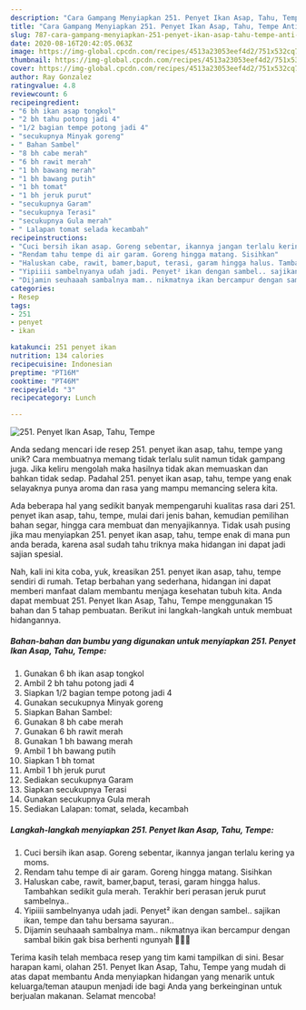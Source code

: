 ```yaml
---
description: "Cara Gampang Menyiapkan 251. Penyet Ikan Asap, Tahu, Tempe Anti Gagal"
title: "Cara Gampang Menyiapkan 251. Penyet Ikan Asap, Tahu, Tempe Anti Gagal"
slug: 787-cara-gampang-menyiapkan-251-penyet-ikan-asap-tahu-tempe-anti-gagal
date: 2020-08-16T20:42:05.063Z
image: https://img-global.cpcdn.com/recipes/4513a23053eef4d2/751x532cq70/251-penyet-ikan-asap-tahu-tempe-foto-resep-utama.jpg
thumbnail: https://img-global.cpcdn.com/recipes/4513a23053eef4d2/751x532cq70/251-penyet-ikan-asap-tahu-tempe-foto-resep-utama.jpg
cover: https://img-global.cpcdn.com/recipes/4513a23053eef4d2/751x532cq70/251-penyet-ikan-asap-tahu-tempe-foto-resep-utama.jpg
author: Ray Gonzalez
ratingvalue: 4.8
reviewcount: 6
recipeingredient:
- "6 bh ikan asap tongkol"
- "2 bh tahu potong jadi 4"
- "1/2 bagian tempe potong jadi 4"
- "secukupnya Minyak goreng"
- " Bahan Sambel"
- "8 bh cabe merah"
- "6 bh rawit merah"
- "1 bh bawang merah"
- "1 bh bawang putih"
- "1 bh tomat"
- "1 bh jeruk purut"
- "secukupnya Garam"
- "secukupnya Terasi"
- "secukupnya Gula merah"
- " Lalapan tomat selada kecambah"
recipeinstructions:
- "Cuci bersih ikan asap. Goreng sebentar, ikannya jangan terlalu kering ya moms."
- "Rendam tahu tempe di air garam. Goreng hingga matang. Sisihkan"
- "Haluskan cabe, rawit, bamer,baput, terasi, garam hingga halus. Tambahkan sedikit gula merah. Terakhir beri perasan jeruk purut sambelnya.."
- "Yipiiii sambelnyanya udah jadi. Penyet² ikan dengan sambel.. sajikan ikan, tempe dan tahu bersama sayuran.."
- "Dijamin seuhaaah sambalnya mam.. nikmatnya ikan bercampur dengan sambal bikin gak bisa berhenti ngunyah 🤣🤣🤣"
categories:
- Resep
tags:
- 251
- penyet
- ikan

katakunci: 251 penyet ikan 
nutrition: 134 calories
recipecuisine: Indonesian
preptime: "PT16M"
cooktime: "PT46M"
recipeyield: "3"
recipecategory: Lunch

---
```



![251. Penyet Ikan Asap, Tahu, Tempe](https://img-global.cpcdn.com/recipes/4513a23053eef4d2/751x532cq70/251-penyet-ikan-asap-tahu-tempe-foto-resep-utama.jpg)

Anda sedang mencari ide resep 251. penyet ikan asap, tahu, tempe yang unik? Cara membuatnya memang tidak terlalu sulit namun tidak gampang juga. Jika keliru mengolah maka hasilnya tidak akan memuaskan dan bahkan tidak sedap. Padahal 251. penyet ikan asap, tahu, tempe yang enak selayaknya punya aroma dan rasa yang mampu memancing selera kita.

Ada beberapa hal yang sedikit banyak mempengaruhi kualitas rasa dari 251. penyet ikan asap, tahu, tempe, mulai dari jenis bahan, kemudian pemilihan bahan segar, hingga cara membuat dan menyajikannya. Tidak usah pusing jika mau menyiapkan 251. penyet ikan asap, tahu, tempe enak di mana pun anda berada, karena asal sudah tahu triknya maka hidangan ini dapat jadi sajian spesial.




Nah, kali ini kita coba, yuk, kreasikan 251. penyet ikan asap, tahu, tempe sendiri di rumah. Tetap berbahan yang sederhana, hidangan ini dapat memberi manfaat dalam membantu menjaga kesehatan tubuh kita. Anda dapat membuat 251. Penyet Ikan Asap, Tahu, Tempe menggunakan 15 bahan dan 5 tahap pembuatan. Berikut ini langkah-langkah untuk membuat hidangannya.

<!--inarticleads1-->

##### Bahan-bahan dan bumbu yang digunakan untuk menyiapkan 251. Penyet Ikan Asap, Tahu, Tempe:

1. Gunakan 6 bh ikan asap tongkol
1. Ambil 2 bh tahu potong jadi 4
1. Siapkan 1/2 bagian tempe potong jadi 4
1. Gunakan secukupnya Minyak goreng
1. Siapkan  Bahan Sambel:
1. Gunakan 8 bh cabe merah
1. Gunakan 6 bh rawit merah
1. Gunakan 1 bh bawang merah
1. Ambil 1 bh bawang putih
1. Siapkan 1 bh tomat
1. Ambil 1 bh jeruk purut
1. Sediakan secukupnya Garam
1. Siapkan secukupnya Terasi
1. Gunakan secukupnya Gula merah
1. Sediakan  Lalapan: tomat, selada, kecambah




<!--inarticleads2-->

##### Langkah-langkah menyiapkan 251. Penyet Ikan Asap, Tahu, Tempe:

1. Cuci bersih ikan asap. Goreng sebentar, ikannya jangan terlalu kering ya moms.
1. Rendam tahu tempe di air garam. Goreng hingga matang. Sisihkan
1. Haluskan cabe, rawit, bamer,baput, terasi, garam hingga halus. Tambahkan sedikit gula merah. Terakhir beri perasan jeruk purut sambelnya..
1. Yipiiii sambelnyanya udah jadi. Penyet² ikan dengan sambel.. sajikan ikan, tempe dan tahu bersama sayuran..
1. Dijamin seuhaaah sambalnya mam.. nikmatnya ikan bercampur dengan sambal bikin gak bisa berhenti ngunyah 🤣🤣🤣




Terima kasih telah membaca resep yang tim kami tampilkan di sini. Besar harapan kami, olahan 251. Penyet Ikan Asap, Tahu, Tempe yang mudah di atas dapat membantu Anda menyiapkan hidangan yang menarik untuk keluarga/teman ataupun menjadi ide bagi Anda yang berkeinginan untuk berjualan makanan. Selamat mencoba!
